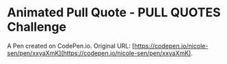 # Animated Pull Quote - PULL QUOTES Challenge

A Pen created on CodePen.io. Original URL: [https://codepen.io/nicole-sen/pen/xxyaXmK](https://codepen.io/nicole-sen/pen/xxyaXmK).

